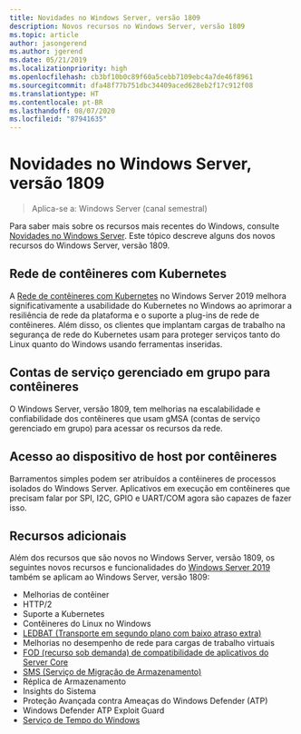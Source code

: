 ```yaml
---
title: Novidades no Windows Server, versão 1809
description: Novos recursos no Windows Server, versão 1809
ms.topic: article
author: jasongerend
ms.author: jgerend
ms.date: 05/21/2019
ms.localizationpriority: high
ms.openlocfilehash: cb3bf10b0c89f60a5cebb7109ebc4a7de46f8961
ms.sourcegitcommit: dfa48f77b751dbc34409aced628eb2f17c912f08
ms.translationtype: HT
ms.contentlocale: pt-BR
ms.lasthandoff: 08/07/2020
ms.locfileid: "87941635"
---
```

# <a name="whats-new-in-windows-server-version-1809"></a>Novidades no Windows Server, versão 1809

>Aplica-se a: Windows Server (canal semestral)

Para saber mais sobre os recursos mais recentes do Windows, consulte [Novidades no Windows Server](whats-new-in-windows-server.md). Este tópico descreve alguns dos novos recursos do Windows Server, versão 1809.

## <a name="container-networking-with-kubernetes"></a>Rede de contêineres com Kubernetes

A [Rede de contêineres com Kubernetes](../networking/sdn/technologies/containers/container-networking-overview.md) no Windows Server 2019 melhora significativamente a usabilidade do Kubernetes no Windows ao aprimorar a resiliência de rede da plataforma e o suporte a plug-ins de rede de contêineres.
Além disso, os clientes que implantam cargas de trabalho na segurança de rede do Kubernetes usam para proteger serviços tanto do Linux quanto do Windows usando ferramentas inseridas.

## <a name="group-managed-service-accounts-for-containers"></a>Contas de serviço gerenciado em grupo para contêineres

O Windows Server, versão 1809, tem melhorias na escalabilidade e confiabilidade dos contêineres que usam gMSA (contas de serviço gerenciado em grupo) para acessar os recursos da rede.

## <a name="host-device-access-for-containers"></a>Acesso ao dispositivo de host por contêineres

Barramentos simples podem ser atribuídos a contêineres de processos isolados do Windows Server.
Aplicativos em execução em contêineres que precisam falar por SPI, I2C, GPIO e UART/COM agora são capazes de fazer isso.

## <a name="additional-features"></a>Recursos adicionais
Além dos recursos que são novos no Windows Server, versão 1809, os seguintes novos recursos e funcionalidades do [Windows Server 2019](../get-started-19/get-started-19.md) também se aplicam ao Windows Server, versão 1809:

* Melhorias de contêiner
* HTTP/2
* Suporte a Kubernetes
* Contêineres do Linux no Windows
* [LEDBAT (Transporte em segundo plano com baixo atraso extra)](https://techcommunity.microsoft.com/t5/networking-blog/bg-p/NetworkingBlog)
* Melhorias no desempenho de rede para cargas de trabalho virtuais
* [FOD (recurso sob demanda) de compatibilidade de aplicativos do Server Core](../get-started-19/install-fod-19.md)
* [SMS (Serviço de Migração de Armazenamento)](../storage/whats-new-in-storage.md#storage-spaces-direct)
* Réplica de Armazenamento
* Insights do Sistema
* Proteção Avançada contra Ameaças do Windows Defender (ATP)
* Windows Defender ATP Exploit Guard
* [Serviço de Tempo do Windows](../networking/windows-time-service/insider-preview.md)
